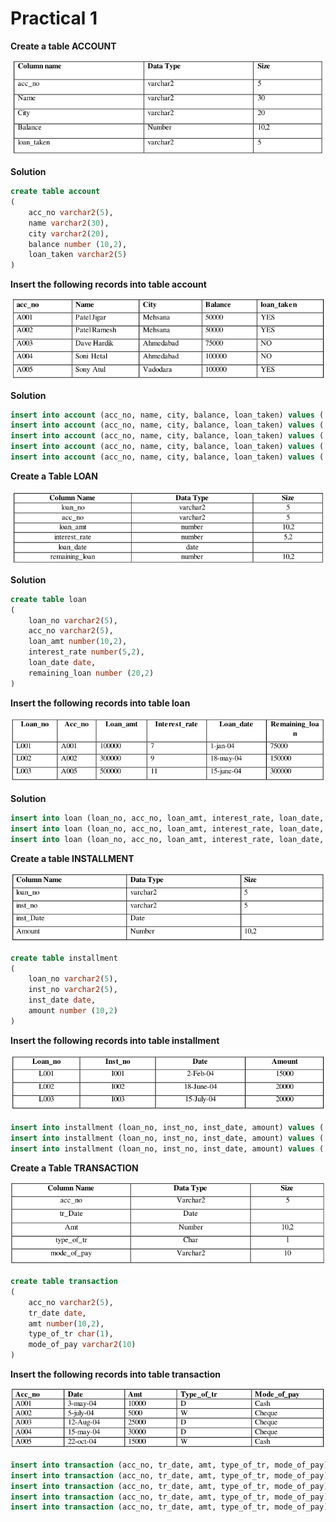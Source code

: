 # Practical 1

**Create a table ACCOUNT**

![image-20210819144321164](images/image-20210819144321164.png)

**Solution**

```sql
create table account
(
    acc_no varchar2(5),
    name varchar2(30),
    city varchar2(20),
    balance number (10,2),
    loan_taken varchar2(5)
)
```

**Insert the following records into table account**

![image-20210819144517402](images/image-20210819144517402.png)

**Solution**

```sql
insert into account (acc_no, name, city, balance, loan_taken) values ('A001', 'Patel Jigar', 'Mehsana', '50000', 'YES')
insert into account (acc_no, name, city, balance, loan_taken) values ('A002', 'Patel Ramesh', 'Mehsana', '50000', 'YES')
insert into account (acc_no, name, city, balance, loan_taken) values ('A003', 'Dave Hardik', 'Ahmedabad', '50000', 'NO')
insert into account (acc_no, name, city, balance, loan_taken) values ('A004', 'Soni Hetal', 'Ahmedabad', '50000', 'NO')
insert into account (acc_no, name, city, balance, loan_taken) values ('A005', 'Sony Atul', 'Vadodara', '50000', 'YES')
```

**Create a Table LOAN**

![image-20210819150854222](images/image-20210819150854222.png)

**Solution**

```sql
create table loan
(
    loan_no varchar2(5),
    acc_no varchar2(5),
    loan_amt number(10,2),
    interest_rate number(5,2),
    loan_date date,
    remaining_loan number (20,2)
)
```

**Insert the following records into table loan**

![image-20210819151130331](images/image-20210819151130331.png)

**Solution**

```sql
insert into loan (loan_no, acc_no, loan_amt, interest_rate, loan_date, remaining_loan) values ('L001', 'A001', '100000', '7', '01-01-2004', '75000')
insert into loan (loan_no, acc_no, loan_amt, interest_rate, loan_date, remaining_loan) values ('L002', 'A002', '300000', '9', '05-18-2004', '150000')
insert into loan (loan_no, acc_no, loan_amt, interest_rate, loan_date, remaining_loan) values ('L003', 'A005', '500000', '1', '06-15-2004', '300000')
```

**Create a table INSTALLMENT**

![image-20210819151512001](images/image-20210819151512001.png)

```sql
create table installment
(
	loan_no varchar2(5),
	inst_no varchar2(5),
    inst_date date,
    amount number (10,2)
)
```

**Insert the following records into table installment**

![image-20210819152042274](images/image-20210819152042274.png)

```sql
insert into installment (loan_no, inst_no, inst_date, amount) values ('L001', 'I001', '02-02-2004', '15000')
insert into installment (loan_no, inst_no, inst_date, amount) values ('L002', 'I002', '06-18-2004', '20000')
insert into installment (loan_no, inst_no, inst_date, amount) values ('L003', 'I003', '07-15-2004', '20000')
```

**Create a Table TRANSACTION**

![image-20210819152357463](images/image-20210819152357463.png)

```sql
create table transaction
(
    acc_no varchar2(5),
    tr_date date,
    amt number(10,2),
    type_of_tr char(1),
    mode_of_pay varchar2(10)
)
```

**Insert the following records into table transaction**

![image-20210819152517909](images/image-20210819152517909.png)

```sql
insert into transaction (acc_no, tr_date, amt, type_of_tr, mode_of_pay) values ('A001', '03-03-2004', '10000', 'D', 'Cash')
insert into transaction (acc_no, tr_date, amt, type_of_tr, mode_of_pay) values ('A002', '07-05-2004', '5000', 'W', 'Cheque')
insert into transaction (acc_no, tr_date, amt, type_of_tr, mode_of_pay) values ('A003', '08-12-2004', '25000', 'D', 'Cheque')
insert into transaction (acc_no, tr_date, amt, type_of_tr, mode_of_pay) values ('A004', '05-15-2004', '30000', 'D', 'Cheque')
insert into transaction (acc_no, tr_date, amt, type_of_tr, mode_of_pay) values ('A005', '10-22-2004', '15000', 'W', 'Cash')
```

